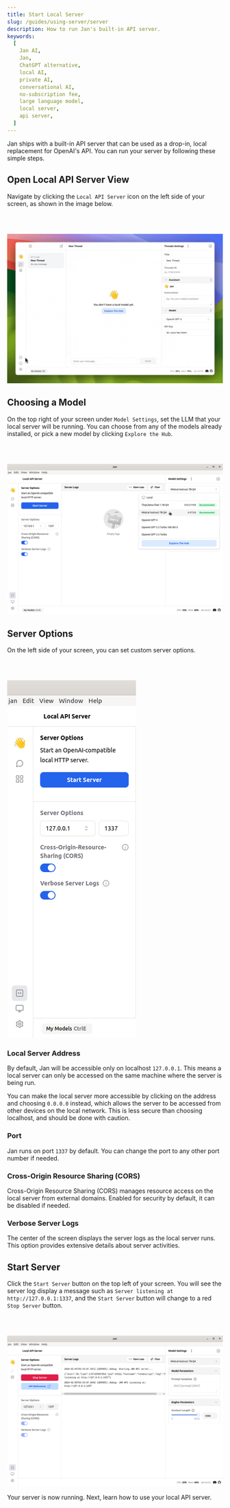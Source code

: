 ```yaml
---
title: Start Local Server
slug: /guides/using-server/server
description: How to run Jan's built-in API server.
keywords:
  [
    Jan AI,
    Jan,
    ChatGPT alternative,
    local AI,
    private AI,
    conversational AI,
    no-subscription fee,
    large language model,
    local server,
    api server,
  ]
---
```


Jan ships with a built-in API server that can be used as a drop-in, local replacement for OpenAI's API. You can run your server by following these simple steps.

## Open Local API Server View

Navigate by clicking the `Local API Server` icon on the left side of your screen, as shown in the image below.

<br></br>

![01-local-api-view](./assets/01-local-api-view.gif)

## Choosing a Model

On the top right of your screen under `Model Settings`, set the LLM that your local server will be running. You can choose from any of the models already installed, or pick a new model by clicking `Explore the Hub`.

<br></br>

![01-choose-model](./assets/01-choose-model.png)

## Server Options

On the left side of your screen, you can set custom server options.

<br></br>

![01-server-settings](./assets/01-server-settings.png)

### Local Server Address

By default, Jan will be accessible only on localhost `127.0.0.1`. This means a local server can only be accessed on the same machine where the server is being run.

You can make the local server more accessible by clicking on the address and choosing `0.0.0.0` instead, which allows the server to be accessed from other devices on the local network. This is less secure than choosing localhost, and should be done with caution.

### Port

Jan runs on port `1337` by default. You can change the port to any other port number if needed.

### Cross-Origin Resource Sharing (CORS)

Cross-Origin Resource Sharing (CORS) manages resource access on the local server from external domains. Enabled for security by default, it can be disabled if needed.

### Verbose Server Logs

The center of the screen displays the server logs as the local server runs. This option provides extensive details about server activities.

## Start Server

Click the `Start Server` button on the top left of your screen. You will see the server log display a message such as `Server listening at http://127.0.0.1:1337`, and the `Start Server` button will change to a red `Stop Server` button.

<br></br>

![01-running-server](./assets/01-running-server.png)

Your server is now running. Next, learn how to use your local API server.
